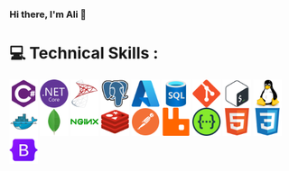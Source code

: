 ### Hi there, I'm **Ali** 👋
# 💻 Technical Skills :
<div style="display: inline_block">
    <img align="center" alt="C#" height="50" width="50" src="https://github.com/devicons/devicon/blob/master/icons/csharp/csharp-plain.svg">
  <img align="center" alt="dotnetcore" height="50" width="50" src="https://github.com/devicons/devicon/blob/master/icons/dotnetcore/dotnetcore-original.svg"> 
    <img align="center" alt="MSS" height="50" width="50" src="https://github.com/devicons/devicon/blob/master/icons/microsoftsqlserver/microsoftsqlserver-original.svg">
    <img align="center" alt="Postgre" height="50" width="50" src="https://github.com/devicons/devicon/blob/master/icons/postgresql/postgresql-original.svg">
    <img align="center" alt="Azure" height="50" width="50" src="https://github.com/devicons/devicon/blob/master/icons/azure/azure-original.svg">
    <img align="center" alt="AzureSQL" height="50" width="50" src="https://github.com/devicons/devicon/blob/master/icons/azuresqldatabase/azuresqldatabase-original.svg">
    <img align="center" alt="Git" height="50" width="50" src="https://github.com/devicons/devicon/blob/master/icons/git/git-original.svg">
    <img align="center" alt="Bash" height="50" width="50" src="https://github.com/devicons/devicon/blob/master/icons/bash/bash-original.svg">
    <img align="center" alt="Linux" height="50" width="50" src="https://github.com/devicons/devicon/blob/master/icons/linux/linux-original.svg">
  <img align="center" alt="Docker" height="50" width="50" src="https://github.com/devicons/devicon/blob/master/icons/docker/docker-original.svg">
     <img align="center" alt="Mongo" height="50" width="50" src="https://github.com/devicons/devicon/blob/6910f0503efdd315c8f9b858234310c06e04d9c0/icons/mongodb/mongodb-original.svg">
    <img align="center" alt="Nginx" height="50" width="50" src="https://github.com/devicons/devicon/blob/master/icons/nginx/nginx-original.svg">
  <img align="center" alt="Redis" height="50" width="50" src="https://github.com/devicons/devicon/blob/master/icons/redis/redis-original.svg">
    <img align="center" alt="Postman" height="50" width="50" src="https://github.com/devicons/devicon/blob/master/icons/postman/postman-original.svg">
    <img align="center" alt="RabbitMQ" height="50" width="50" src="https://github.com/devicons/devicon/blob/master/icons/rabbitmq/rabbitmq-original.svg">
        <img align="center" alt="Swagger" height="50" width="50" src="https://github.com/devicons/devicon/blob/master/icons/swagger/swagger-original.svg">
    <img align="center" alt="HTML" height="50" width="50" src="https://github.com/devicons/devicon/blob/master/icons/html5/html5-original.svg">
<img align="center" alt="CSS" height="50" width="50" src="https://github.com/devicons/devicon/blob/master/icons/css3/css3-original.svg">
<img align="center" alt="BootStrap" height="50" width="50" src="https://github.com/devicons/devicon/blob/master/icons/bootstrap/bootstrap-original.svg">
     <!-- <img align="center" alt="postgre" height="50" width="50" src="https://github.com/devicons/devicon/blob/master/icons/postgresql/postgresql-plain.svg">
  <img align="center" alt="Java" height="50" width="50" src="https://raw.githubusercontent.com/devicons/devicon/master/icons/java/java-plain.svg">
      <img align="center" alt="Python" height="50" width="50" src="https://raw.githubusercontent.com/devicons/devicon/master/icons/python/python-plain.svg">
  <img align="center" alt="django" height="50" width="50" src="https://github.com/devicons/devicon/blob/master/icons/django/django-plain.svg"> !-->
</div>

